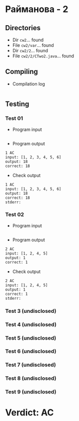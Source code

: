 # Райманова - 2
## Directories
- Dir `cw2`... found
- File `cw2/var`... found
- Dir `cw2/2`... found
- File `cw2/2/CTwo2.java`... found
## Compiling
- Compilation log
```

```
## Testing
### Test 01
- Program input
```

```
- Program output
```
1 AC
input: [1, 2, 3, 4, 5, 6]
output: 18
correct: 18

```
- Check output
```
1 AC
input: [1, 2, 3, 4, 5, 6]
output: 18
correct: 18
stderr:

```
### Test 02
- Program input
```

```
- Program output
```
2 AC
input: [1, 2, 4, 5]
output: 1
correct: 1

```
- Check output
```
2 AC
input: [1, 2, 4, 5]
output: 1
correct: 1
stderr:

```
### Test 3 (undisclosed)
### Test 4 (undisclosed)
### Test 5 (undisclosed)
### Test 6 (undisclosed)
### Test 7 (undisclosed)
### Test 8 (undisclosed)
### Test 9 (undisclosed)
# Verdict: AC
